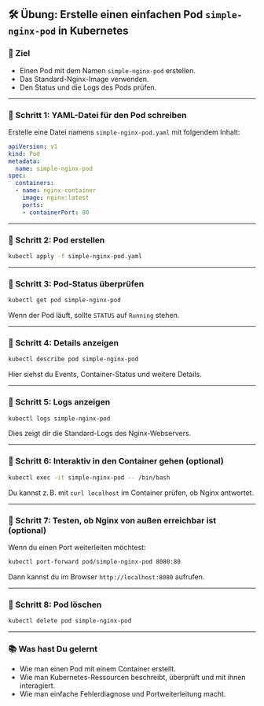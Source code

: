 ## 🛠️ **Übung: Erstelle einen einfachen Pod `simple-nginx-pod` in Kubernetes**

### 🎯 Ziel

* Einen Pod mit dem Namen `simple-nginx-pod` erstellen.
* Das Standard-Nginx-Image verwenden.
* Den Status und die Logs des Pods prüfen.

---

### 🧩 Schritt 1: YAML-Datei für den Pod schreiben

Erstelle eine Datei namens `simple-nginx-pod.yaml` mit folgendem Inhalt:

```yaml
apiVersion: v1
kind: Pod
metadata:
  name: simple-nginx-pod
spec:
  containers:
  - name: nginx-container
    image: nginx:latest
    ports:
    - containerPort: 80
```

---

### 🧩 Schritt 2: Pod erstellen

```bash
kubectl apply -f simple-nginx-pod.yaml
```

---

### 🧩 Schritt 3: Pod-Status überprüfen

```bash
kubectl get pod simple-nginx-pod
```

Wenn der Pod läuft, sollte `STATUS` auf `Running` stehen.

---

### 🧩 Schritt 4: Details anzeigen

```bash
kubectl describe pod simple-nginx-pod
```

Hier siehst du Events, Container-Status und weitere Details.

---

### 🧩 Schritt 5: Logs anzeigen

```bash
kubectl logs simple-nginx-pod
```

Dies zeigt dir die Standard-Logs des Nginx-Webservers.

---

### 🧩 Schritt 6: Interaktiv in den Container gehen (optional)

```bash
kubectl exec -it simple-nginx-pod -- /bin/bash
```

Du kannst z. B. mit `curl localhost` im Container prüfen, ob Nginx antwortet.

---

### 🧩 Schritt 7: Testen, ob Nginx von außen erreichbar ist (optional)

Wenn du einen Port weiterleiten möchtest:

```bash
kubectl port-forward pod/simple-nginx-pod 8080:80
```

Dann kannst du im Browser `http://localhost:8080` aufrufen.

---

### 🧹 Schritt 8: Pod löschen

```bash
kubectl delete pod simple-nginx-pod
```

---

### 📚 Was hast Du gelernt

* Wie man einen Pod mit einem Container erstellt.
* Wie man Kubernetes-Ressourcen beschreibt, überprüft und mit ihnen interagiert.
* Wie man einfache Fehlerdiagnose und Portweiterleitung macht.
